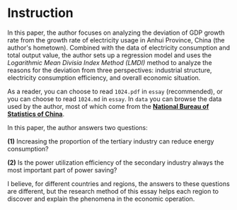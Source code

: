 # Instruction

In this paper, the author focuses on analyzing the deviation of GDP growth rate from the growth rate of electricity usage in Anhui Province, China (the author's hometown). Combined with the data of electricity consumption and total output value, the author sets up a regression model and uses the *Logarithmic Mean Divisia Index Method (LMDI)* method to analyze the reasons for the deviation from three perspectives: industrial structure, electricity consumption efficiency, and overall economic situation.

As a reader, you can choose to read `1024.pdf` in `essay` (recommended), or you can choose to read `1024.md` in `essay`. In `data` you can browse the data used by the author, most of which come from the [**National Bureau of Statistics of China**](http://www.stats.gov.cn/english/). 

In this paper, the author answers two questions: 

**(1)** Increasing the proportion of the tertiary industry can reduce energy consumption? 

**(2)** Is the power utilization efficiency of the secondary industry always the most important part of power saving? 

I believe, for different countries and regions, the answers to these questions are different, but the research method of this essay helps each region to discover and explain the phenomena in the economic operation.





